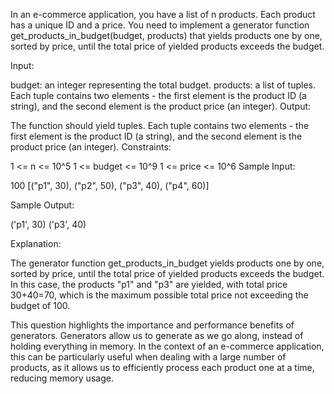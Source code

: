 In an e-commerce application, you have a list of n products. Each product has a unique ID and a price. You need to implement a generator function get_products_in_budget(budget, products) that yields products one by one, sorted by price, until the total price of yielded products exceeds the budget.

Input:

budget: an integer representing the total budget.
products: a list of tuples. Each tuple contains two elements - the first element is the product ID (a string), and the second element is the product price (an integer).
Output:

The function should yield tuples. Each tuple contains two elements - the first element is the product ID (a string), and the second element is the product price (an integer).
Constraints:

1 <= n <= 10^5
1 <= budget <= 10^9
1 <= price <= 10^6
Sample Input:

100
[("p1", 30), ("p2", 50), ("p3", 40), ("p4", 60)]

Sample Output:

('p1', 30)
('p3', 40)

Explanation:

The generator function get_products_in_budget yields products one by one, sorted by price, until the total price of yielded products exceeds the budget. In this case, the products "p1" and "p3" are yielded, with total price 30+40=70, which is the maximum possible total price not exceeding the budget of 100.

This question highlights the importance and performance benefits of generators. Generators allow us to generate as we go along, instead of holding everything in memory. In the context of an e-commerce application, this can be particularly useful when dealing with a large number of products, as it allows us to efficiently process each product one at a time, reducing memory usage.

